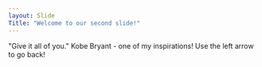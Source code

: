 ```yaml
---
layout: Slide
Title: "Welcome to our second slide!"
---
```

"Give it all of you." Kobe Bryant - one of my inspirations!
Use the left arrow to go back!
